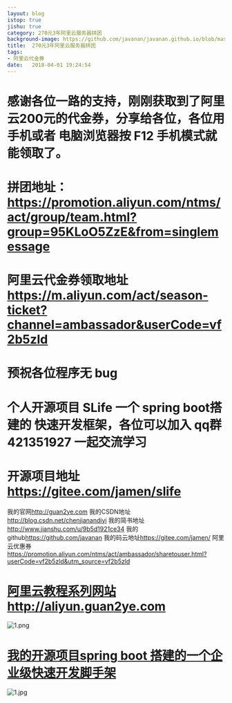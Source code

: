 ```yaml
---
layout: blog
istop: true
jishu: true
category: 270元3年阿里云服务器拼团
background-image: https://github.com/javanan/javanan.github.io/blob/master/thumbnails/hb.jpg?raw=true
title:  270元3年阿里云服务器拼团
tags:
- 阿里云代金券
date:   2018-04-01 19:24:54
---
```


# 感谢各位一路的支持，刚刚获取到了阿里云200元的代金券，分享给各位，各位用手机或者 电脑浏览器按 F12 手机模式就能领取了。

# 拼团地址： https://promotion.aliyun.com/ntms/act/group/team.html?group=95KLoO5ZzE&from=singlemessage

# 阿里云代金券领取地址 https://m.aliyun.com/act/season-ticket?channel=ambassador&userCode=vf2b5zld

# 预祝各位程序无 bug

# 个人开源项目 SLife 一个 spring boot搭建的 快速开发框架，各位可以加入 qq群 421351927  一起交流学习

# 开源项目地址 https://gitee.com/jamen/slife




我的官网<http://guan2ye.com>
我的CSDN地址<http://blog.csdn.net/chenjianandiyi>
我的简书地址<http://www.jianshu.com/u/9b5d1921ce34>
我的github<https://github.com/javanan>
我的码云地址<https://gitee.com/jamen/>
阿里云优惠券<https://promotion.aliyun.com/ntms/act/ambassador/sharetouser.html?userCode=vf2b5zld&utm_source=vf2b5zld>
# **[阿里云教程系列网站http://aliyun.guan2ye.com](http://aliyun.guan2ye.com)**
![1.png](http://upload-images.jianshu.io/upload_images/2830896-5b23cf095c19945d.png?imageMogr2/auto-orient/strip%7CimageView2/2/w/1240)
# **[我的开源项目spring boot 搭建的一个企业级快速开发脚手架](https://gitee.com/jamen/slife)**
![1.jpg](http://upload-images.jianshu.io/upload_images/2830896-66de965f818533c5.jpg?imageMogr2/auto-orient/strip%7CimageView2/2/w/1240)
